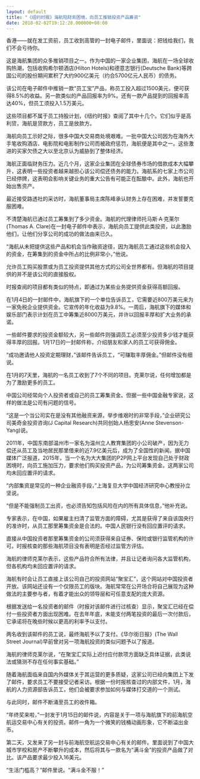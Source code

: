 ```yaml
---
layout: default
title: "《纽约时报》海航陷财务困境，向员工推销投资产品筹资"
date: 2018-02-02T19:12:28.000000+08:00
---
```


香港——就在发工资前，员工收到高管的一封电子邮件，里面说：把钱给我们，我们不会亏待你。

这是海航集团的众多推销项目之一。作为中国的一家企业集团，海航在一场全球收购热潮，包括收购希尔顿酒店(Hilton Hotels)和德意志银行(Deutsche Bank)等跨国公司的股份期间累积了大约900亿美元（约合5700亿元人民币）的债务。

该公司在电子邮件中推销一款“员工宝”产品，称员工投入超过1500美元，便可获得8.5%的收益。另一款类似的产品回报率为9%。还有一款产品提到的回报率高达40%，但员工须投入1.5万美元。

这些项目都不属于员工持股计划，《纽约时报》查阅了其中十几个。它们似乎是高利贷，海航是贷款方，员工是放款方。

海航向员工示好之际，很多中国大交易商处境艰难。一批中国大公司因为在海外大手笔收购酒店、电影院和电影制作公司而被政府惩罚，海航便是其中之一。这些激进的买家欠债之大以至北京认为威胁到了整体经济。

海航正面临财务压力。近几个月，这家企业集团在全球债券市场的借款成本大幅攀升，这表明一些投资者越来越担心该公司偿还债务的能力。海航系的七家上市公司已经停牌，这表明会影响关键业务的重大公告有可能正在酝酿中。此外，海航也开始出售资产。

最近接受路透社的采访时，海航董事局主席陈峰承认财务上存在困难，并发誓要克服困难。

不清楚海航已通过员工筹集到了多少资金。海航的代理律师托马斯·A·克莱尔(Thomas A. Clare)在一封电子邮件中表示，海航向员工提供此类投资，以此激励他们，让他们分享公司的成功的做法由来已久。

“海航从未把提供这些产品和机会当作融资途径，因为海航员工通过这些机会投入的资金，在筹集到的资金中所占的比例非常小，”他说。

允许员工购买股票或为员工投资提供其他方式的公司全世界都有。但海航的项目提供的并不是该公司的直接股权。

时报查阅的项目都有类似的特点，即通过为某些业务提供资金获得高额回报。

在1月4日的一封邮件中，海航旗下的一个单位告诉员工，它需要近800万美元来为一家免税企业提供资金。它宣传的年化收益为9.8%。一周后，海航旗下的媒体和娱乐部门表示计划在员工中筹集近8000万美元，并许以回报丰厚和扩大业务的承诺。

一些邮件要求的投资金额较大，另一些邮件则强调员工必须至少投资多少钱才能获得丰厚的回报。1月17日的一封邮件称，介绍朋友和家人的员工可获得佣金。

“成功邀请他人投资定期理财，”该邮件告诉员工，“可赚取丰厚佣金。”但邮件没有细说。

在1月的7天里，海航的一名员工收到了7个不同的项目。克莱尔说，任何增加都是为了激励更多的员工。

中国公司经常向个人投资者或自己的员工筹集资金。但据一些中国金融专家说，这样的做法是公司有问题的信号。

“这是一个当公司实在是没有其他融资来源，举步维艰时的非常手段，”企业研究公司美奇金投资咨询(J Capital Research)共同创始人杨思安(Anne Stevenson-Yang)说。

2011年，中国东南部温州市一家名为温州立人教育集团的小公司破产，因为无力偿还从员工及当地居民那里借来的近7.9亿美元后，成为了全国性的新闻。据中国媒体广泛报道，2015年，当一个名为大大集团的P2P网上平台发现自己处于财政困境时，向员工施加压力，要求他们购买投资产品，为公司筹集资金。这两家公司均未回应置评的请求。

“内部集资是常见的一种企业融资手段，”上海复旦大学中国经济研究中心教授孙立坚说。

“但是不能强制员工出资，也必须告知包括风险在内的所有具体信息，”他补充说。

专家表示，在中国，如果雇主扫清了监管方面的障碍，尤其是获得了来自该国央行的准许时，从员工那里筹集资金是合法的。中国人民银行没有回应置评的请求。

直接从中国投资者那里筹集资金的公司须获得来自证券、保险或银行监管机构的许可。时报核查的那些海航项目没有表明是否经过监管方评估。

海航的律师克莱尔表示，这些产品符合所有法律，并且让记者询问各大监管机构，但各机构均未回应置评的请求。

海航有时会让员工直接上该公司自己的投资网站“聚宝汇”，这个网站对中国投资者开放。该网站还设有一个仅限员工的版块。海航常常在公开场合将自己展现为这种做法的主要参与者，有着才能出众的领导层和可任意支配的庞大资源。

根据发送给一名投资者的邮件（时报对该邮件进行过核查）显示，聚宝汇已经在偿付一些投资者方面出现困难。在去年年底，未能支付两笔投资的最后一次付款后，它承诺将在晚些时候以更高的利率予以支付。

两名收到该邮件的员工说，最终海航予以了支付。《华尔街日报》(The Wall Street Journal)早前曾对另一项海航投资的类似问题予以了报道。

海航的律师克莱尔说，“在聚宝汇实际上迟付应付款项方面缺乏具体证据，此类说法或猜测不存在任何事实基础。”

随着海航面临来自国内外媒体关于其运营的更多质疑，这家公司已经向集团上下发了邮件，要求员工不要接受记者采访。根据一份时报核查过的内部文件，1月，海航的人力资源部告诉员工，他们会被要求参加如何与媒体打交道的一个测试。

与此同时，邮件不断涌至员工的收件箱。

“年终奖来啦，”一封发于1月15日的邮件说，内容是关于一项与海航旗下的前海航空航运交易中心有关的投资。邮件一角为一个微笑的钱桶动画形象，它不断溢出金币。

第二天，又发来了另一封与前海航空航运交易中心有关的邮件。里面说到了中国大城市学校和房产不断攀升的成本，然后将其与一款名为“满斗金”的投资产品做了对比。该产品要求最少投入16美元。

“生活门槛高？”邮件里说。“满斗金不服！”

